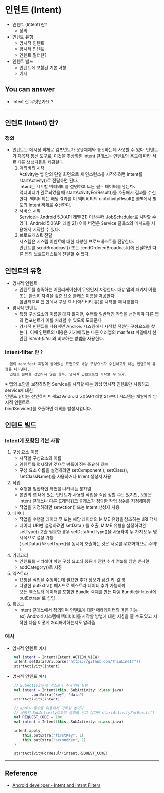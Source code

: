 # 인텐트 (Intent)
<!--Table of Contents-->
- 인텐트 (Intent) 란?
    - 정의
- 인텐트 유형
    - 명시적 인텐트
    - 암시적 인텐트
    - 인텐트 필터란?
- 인텐트 빌드 
    - 인텐트에 포함된 기본 사항
    - 예시 

<!-- 어떤 질문을 대답할 수 있어야 하는지-->
## You can answer
- Intent 란 무엇인가요 ?

<!--Contents-->

---
## 인텐트 (Intent) 란? 
### 정의
  * 인텐트는 메시징 객체로 컴포넌트가 운영체제와 통신하는데 사용할 수 있다.
  인텐트가 다목적 통신 도구로, 이것을 추상화한 Intent 클래스는 인텐트의 용도에 따라 
  서로 다른 생성자들을 제공한다. 
    1) 액티비티 시작  
      Activity는 앱 안의 단일 화면으로 새 인스턴스를 시작하려면 Intent를 startActivity()로 전달하면 된다.  
       Intent는 시작할 액티비티를 설명하고 모든 필수 데이터를 담는다.  
       액티비티가 완료되었을 때 startActivityForResult()를 호출해서 결과를 수신한다.
       액티비티는 해당 결과를 이 액티비티의 onActivityResult() 콜백에서 별도의 Intent 객체로 수신한다.
    2) 서비스 시작  
        Service는 Android 5.0(API 레벨 21) 이상부터 JobScheduler로 시작할 수 있다.
       Android 5.0(API 레벨 21) 이하 버전은 Service 클래스의 메서드를 사용해서 시작할 수 있다.  
    3) 브로드캐스트 전달  
       시스템은 시스템 이벤트에 대한 다양한 브로드캐스트를 전달한다.  
       인텐트를 sendBroadcast() 또는 sendOrderedBroadcast()에 전달하면 다른 앱의 브로드캐스트에 전달할 수 있다. 
## 인텐트의 유형
  * 명시적 인텐트  
    - 인텐트를 충족하는 어플리케이션이 무엇인지 지정한다. 대상 앱의 패키지 이름 또는 완전히 자격을 갖춘 요소 클래스 이름을 제공한다.  
      일반적으로 앱 안에서 구성 요소(액티비티 등)를 시작할 때 사용한다.
  * 암시적 인텐트 
    - 특정 구성요소의 이름을 대지 않지만, 수행할 일반적인 작업을 선언하여 다른 앱의 컴포넌트가 이를 처리할 수 있도록 도와준다.  
    - 암시적 인텐트를 사용하면 Android 시스템에서 시작할 적절한 구성요소를 찾는다. 이때 인텐트의 내용은 기기에 있는 다른 여러앱의 manifest 파일에서 선언된 <i>intent-filter</i> 와 비교하는 방법을 사용한다.
  

  ### Intent-filter 란 ?
      앱의 manifest 파일에 들어있는 표현으로 해당 구성요소가 수신하고자 하는 인텐트의 유형을 나타낸다.
      인텐트 필터를 선언하지 않는 경우, 명시적 인텐트로만 시작할 수 있다. 

 ※ 앱의 보안을 보장하려면 Service를 시작할 때는 항상 명시적 인텐트만 사용하고 service에 대한  
인텐트 필터는 선언하지 마세요! Android 5.0(API 레벨 21)부터 시스템은 개발자가 암시적 인텐트로  
bindService()를 호출하면 예외를 발생시킵니다. 

## 인텐트 빌드 
### Intent에 포함된 기본 사항
1. 구성 요소 이름  
   - 시작할 구성요소의 이름 
   - 인텐트를 명시적인 것으로 만들어주는 중요한 정보 
   - 구성 요소 이름을 설정하려면 setComponent(), setClass(), setClassName()을 사용하거나 Intent 생성자 사용
2. 작업 
   - 수행할 일반적인 작업을 나타내는 문자열
   - 본인의 앱 내에 있는 인텐트가 사용할 작업을 직접 정할 수도 있지만, 보통은 Intent 클래스나 다른 프레임워크 클래스가 정의한 작업 상수를 지정해야함
   - 작업을 지정하려면 setAction() 또는 Intent 생성자 사용
3. 데이터
   - 작업을 수행할 데이터 및 또는 해당 데이터의 MIME 유형을 참조하는 URI 객체 
   - 데이터 URI만 설정하려면 setData() 를 호출, MIME 유형을 설정하려면 setType() 호출
     필요한 경우 setDataAndType()을 사용하여 두 가지 모두 명시적으로 설정 가능   
     ( setData() 와 setType()을 동시에 호출하는 것은 서로를 무효화하므로 주의! )
4. 카테고리
   - 인텐트를 처리해야 하는 구성 요소의 종류에 관한 추가 정보를 담은 문자열
   - addCategory()로 지정
5. 엑스트라
   - 요청된 작업을 수행하는데 필요한 추가 정보가 담긴 키-값 쌍
   - 다양한 putExtra() 메서드로 엑스트라 데이터 추가 가능하며  
     모든 엑스트라 데이터를 포함한 Bundle 객체를 만든 다음 Bundle을 Intent에 putExtras()로 삽입 
6. 플래그
   - Intent 클래스에서 정의되며 인텐트에 대한 메타데이터와 같은 기능  
     ex) Android 시스템에 액티비티를 시작할 방법에 대한 지침을 줄 수도 있고 시작한 다음 어떻게 처리해야하는지도 알려줌
     
### 예시
* 암시적 인텐트 예시   
```kotlin   
    val intent = Intent(Intent.ACTION_VIEW)
    intent.setData(Uri.parse("https://github.com/ThinLineIT"))  
    startActivity(intent)  
```

* 명시적 인텐트 예시  
```kotlin  
    // SubActivity에 엑스트라 추가하여 실행  
    val intent = Intent(this, SubActivity::class.java)  
            .putExtra("key", "data")  
    startActivity(intent)
```
```kotlin  
    // apply 함수를 이용해서 가독성 높이기 
    // 실행된 SubActivity로부터 결과를 받고 싶다면 startActivityForResult()  
    val REQUEST_CODE = 100  
    val intent = Intent(this, SubActivity::class.java)
    
    intent.apply{
        this.putExtra("firstKey", 1)
        this.putExtra("secondKey", 2)
    }
    
    startActivityForResult(intent,REQUEST_CODE)  
```
---
## Reference
- [Android developer - Intent and Intent Filters](https://developer.android.com/guide/components/intents-filters)
